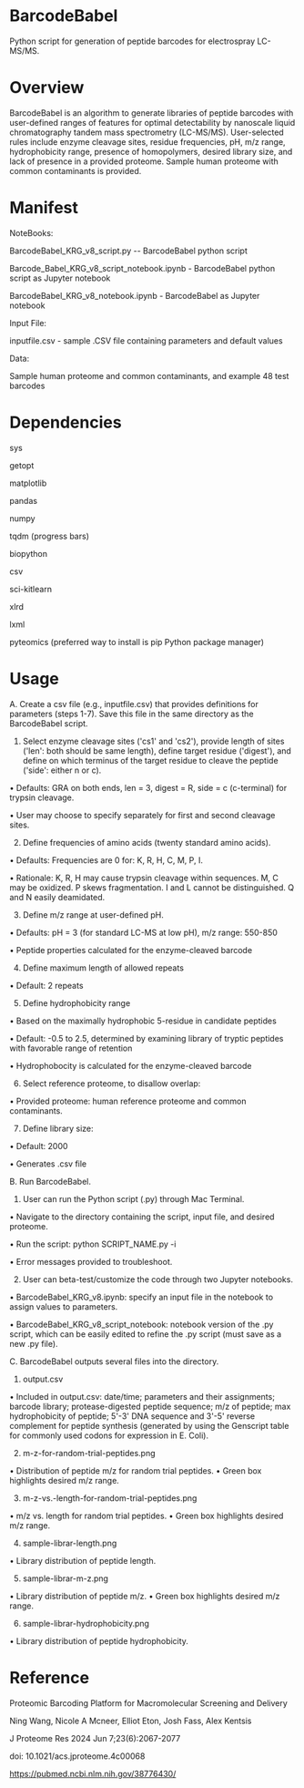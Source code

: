 # BarcodeBabel

Python script for generation of peptide barcodes for electrospray LC-MS/MS.


# Overview

BarcodeBabel is an algorithm to generate libraries of peptide barcodes with user-defined ranges of features for optimal detectability by nanoscale liquid chromatography tandem mass spectrometry (LC-MS/MS). User-selected rules include enzyme cleavage sites, residue frequencies, pH, m/z range, hydrophobicity range, presence of homopolymers, desired library size, and lack of presence in a provided proteome. Sample human proteome with common contaminants is provided. 


# Manifest

NoteBooks: 	

BarcodeBabel_KRG_v8_script.py -- BarcodeBabel python script
		
Barcode_Babel_KRG_v8_script_notebook.ipynb - BarcodeBabel python script as Jupyter notebook 

BarcodeBabel_KRG_v8_notebook.ipynb - BarcodeBabel as Jupyter notebook 

Input File: 	

inputfile.csv - sample .CSV file containing parameters and default values

Data: 		

Sample human proteome and common contaminants, and example 48 test barcodes


# Dependencies 

sys

getopt

matplotlib

pandas 

numpy

tqdm (progress bars)

biopython

csv

sci-kitlearn

xlrd

lxml

pyteomics (preferred way to install is pip Python package manager)


# Usage

A. Create a csv file (e.g., inputfile.csv) that provides definitions for parameters (steps 1-7). Save this file in the same directory as the BarcodeBabel script.

1.	Select enzyme cleavage sites ('cs1' and 'cs2'), provide length of sites ('len': both should be same length), define target residue ('digest'), and define 	on which terminus of the target residue to cleave the peptide ('side': either n or c).

•	Defaults: GRA on both ends, len = 3, digest = R, side = c (c-terminal) for trypsin cleavage.

•	User may choose to specify separately for first and second cleavage sites.

2.	Define frequencies of amino acids (twenty standard amino acids).

•	Defaults: Frequencies are 0 for: K, R, H, C, M, P, I.

•	Rationale: K, R, H may cause trypsin cleavage within sequences. M, C may be oxidized. P skews fragmentation. I and L cannot be distinguished. Q and N 		easily deamidated. 

3.	Define m/z range at user-defined pH.

•	Defaults: pH = 3 (for standard LC-MS at low pH), m/z range: 550-850

•	Peptide properties calculated for the enzyme-cleaved barcode 

4.	Define maximum length of allowed repeats

•	Default: 2 repeats

5.	Define hydrophobicity range

•	Based on the maximally hydrophobic 5-residue in candidate peptides

•	Default: -0.5 to 2.5, determined by examining library of tryptic peptides with favorable range of retention 

•	Hydrophobocity is calculated for the enzyme-cleaved barcode 

6.	Select reference proteome, to disallow overlap: 

•	Provided proteome: human reference proteome and common contaminants.

7.	Define library size:

•	Default: 2000

•	Generates .csv file

B. Run BarcodeBabel.

1.	User can run the Python script (.py) through Mac Terminal. 

•	Navigate to the directory containing the script, input file, and desired proteome.

•	Run the script: python SCRIPT_NAME.py -i <inputfile>

•	Error messages provided to troubleshoot.

2.	User can beta-test/customize the code through two Jupyter notebooks.

•	BarcodeBabel_KRG_v8.ipynb: specify an input file in the notebook to assign values to parameters.

•	BarcodeBabel_KRG_v8_script_notebook: notebook version of the .py script, which can be easily edited to refine the .py script (must save as a new .py file).

C. BarcodeBabel outputs several files into the directory.

1.	output.csv

•	Included in output.csv: date/time; parameters and their assignments; barcode library; protease-digested peptide sequence; m/z of peptide; max hydrophobicity of peptide; 5'-3' DNA sequence and 3'-5' reverse complement for peptide synthesis (generated by using the Genscript table for commonly used codons for expression in E. Coli).

2.	m-z-for-random-trial-peptides.png

•	Distribution of peptide m/z for random trial peptides.
•	Green box highlights desired m/z range.

3.	m-z-vs.-length-for-random-trial-peptides.png

•	m/z vs. length for random trial peptides.
•	Green box highlights desired m/z range.

4.	sample-librar-length.png

•	Library distribution of peptide length.

5.	sample-librar-m-z.png

•	Library distribution of peptide m/z.
•	Green box highlights desired m/z range.

6.	sample-librar-hydrophobicity.png

•	Library distribution of peptide hydrophobicity.


# Reference

Proteomic Barcoding Platform for Macromolecular Screening and Delivery

Ning Wang, Nicole A Mcneer, Elliot Eton, Josh Fass, Alex Kentsis

J Proteome Res 2024 Jun 7;23(6):2067-2077

doi: 10.1021/acs.jproteome.4c00068

https://pubmed.ncbi.nlm.nih.gov/38776430/



